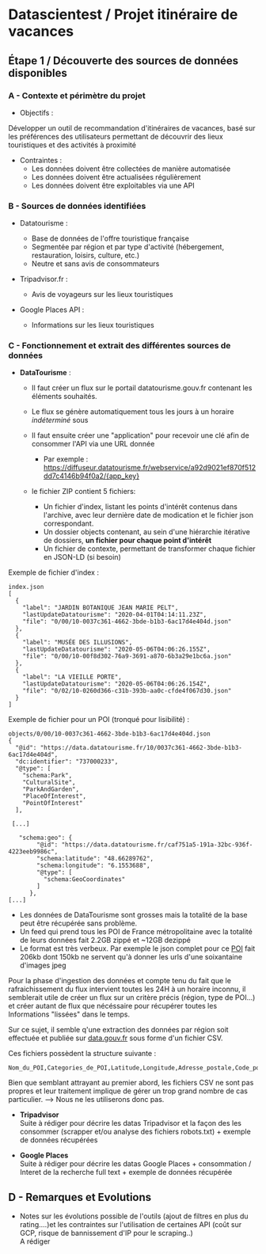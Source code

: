 # Datascientest / Projet itinéraire de vacances

## Étape 1 / Découverte des sources de données disponibles  

### A - Contexte et périmètre du projet

- Objectifs :  

Développer un outil de recommandation d'itinéraires de vacances, basé sur les préférences des utilisateurs permettant de découvrir des lieux touristiques et des activités à proximité

- Contraintes :
  - Les données doivent être collectées de manière automatisée
  - Les données doivent être actualisées régulièrement
  - Les données doivent être exploitables via une API

### B - Sources de données identifiées

- Datatourisme : 
  - Base de données de l'offre touristique française 
  - Segmentée par région et par type d'activité (hébergement, restauration, loisirs, culture, etc.)
  - Neutre et sans avis de consommateurs

- Tripadvisor.fr : 
  - Avis de voyageurs sur les lieux touristiques
- Google Places API : 
  - Informations sur les lieux touristiques

### C - Fonctionnement et extrait des différentes sources de données
- **DataTourisme** : 
  - Il faut créer un flux sur le portail datatourisme.gouv.fr contenant les éléments souhaités.
  - Le flux se génère automatiquement tous les jours à un horaire *indéterminé* sous
  - Il faut ensuite créer une "application" pour recevoir une clé afin de consommer l'API via une URL donnée
    - Par exemple : https://diffuseur.datatourisme.fr/webservice/a92d9021ef870f512dd7c4146b94f0a2/{app_key}  

  - le fichier ZIP contient 5 fichiers:
    - Un fichier d'index, listant les points d'intérêt contenus dans l'archive, avec leur dernière date de modication et le fichier json correspondant.
    - Un dossier objects contenant, au sein d'une hiérarchie itérative de dossiers, **un fichier pour chaque point d'intérêt**
    - Un fichier de contexte, permettant de transformer chaque fichier en JSON-LD (si besoin)

Exemple de fichier d'index :
```
index.json
[
  {
    "label": "JARDIN BOTANIQUE JEAN MARIE PELT",
    "lastUpdateDatatourisme": "2020-04-01T04:14:11.23Z",
    "file": "0/00/10-0037c361-4662-3bde-b1b3-6ac17d4e404d.json"
  },
  {
    "label": "MUSÉE DES ILLUSIONS",
    "lastUpdateDatatourisme": "2020-05-06T04:06:26.155Z",
    "file": "0/00/10-00f8d302-76a9-3691-a870-6b3a29e1bc6a.json"
  },
  {
    "label": "LA VIEILLE PORTE",
    "lastUpdateDatatourisme": "2020-05-06T04:06:26.154Z",
    "file": "0/02/10-0260d366-c31b-393b-aa0c-cfde4f067d30.json"
  }
]
```
Exemple de fichier pour un POI (tronqué pour lisibilité) :
```
objects/0/00/10-0037c361-4662-3bde-b1b3-6ac17d4e404d.json
{
  "@id": "https://data.datatourisme.fr/10/0037c361-4662-3bde-b1b3-6ac17d4e404d",
  "dc:identifier": "737000233",
  "@type": [
    "schema:Park",
    "CulturalSite",
    "ParkAndGarden",
    "PlaceOfInterest",
    "PointOfInterest"
  ],

 [...]

   "schema:geo": {
        "@id": "https://data.datatourisme.fr/caf751a5-191a-32bc-936f-4223eeb9986c",
        "schema:latitude": "48.66289762",
        "schema:longitude": "6.1553688",
        "@type": [
          "schema:GeoCoordinates"
        ]
      },
[...]
 ```
- Les données de DataTourisme sont grosses mais la totalité de la base peut être récupérée sans problème.
- Un feed qui prend tous les POI de France métropolitaine avec la totalité de leurs données fait 2.2GB zippé et ~12GB dezippé
- Le format est très verbeux. Par exemple le json complet pour ce [POI](https://data.datatourisme.fr/23/ff534eae-b544-3018-8ea0-9dfbc0c0ba63) fait 206kb dont 150kb ne servent qu'à donner les urls d'une soixantaine d'images jpeg

Pour la phase d'ingestion des données et compte tenu du fait que le rafraichissement du flux intervient toutes les 24H à un horaire inconnu, 
il semblerait utile de créer un flux sur un critère précis (région, type de POI...) et créer autant de flux que nécéssaire 
pour récupérer toutes les Informations "lissées" dans le temps.

Sur ce sujet, il semble q'une extraction des données par région soit effectuée et publiée sur [data.gouv.fr](https://data.datatourisme.fr/23/ff534eae-b544-3018-8ea0-9dfbc0c0ba63)
sous forme d'un fichier CSV.  


Ces fichiers possèdent la structure suivante :
```
Nom_du_POI,Categories_de_POI,Latitude,Longitude,Adresse_postale,Code_postal_et_commune,Periodes_regroupees,Covid19_mesures_specifiques,Createur_de_la_donnee,SIT_diffuseur,Date_de_mise_a_jour,Contacts_du_POI,Classements_du_POI,Description,URI_ID_du_POI
```
Bien que semblant attrayant au premier abord, les fichiers CSV ne sont pas propres et leur traitement implique de gérer un trop grand nombre de cas particulier.
--> Nous ne les utiliserons donc pas.  

- **Tripadvisor**  
Suite à rédiger pour décrire les datas Tripadvisor et la façon des les consommer (scrapper et/ou analyse des fichiers robots.txt) + exemple de données récupérées

- **Google Places**  
Suite à rédiger pour décrire les datas Google Places + consommation / Interet de la recherche  full text + exemple de données récupérée

## D - Remarques et Evolutions
  - Notes sur les évolutions possible de l'outils (ajout de filtres en plus du rating....)et les contraintes sur l'utilisation de certaines API (coût sur GCP, risque de bannissement d'IP pour le scraping..)  
  A rédiger